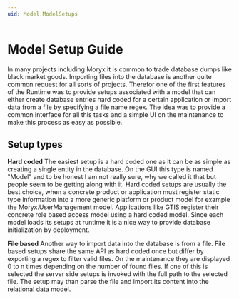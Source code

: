 ```yaml
---
uid: Model.ModelSetups
---
```

# Model Setup Guide

In many projects including Moryx it is common to trade database dumps like black market goods. Importing files into the database is another quite common request for all sorts of projects. Therefor one of the first features of the Runtime was to provide setups associated with a model that can either create database entries hard coded for a certain application or import data from a file by specifying a file name regex. The idea was to provide a common interface for all this tasks and a simple UI on the maintenance to make this process as easy as possible.

## Setup types

**Hard coded**
The easiest setup is a hard coded one as it can be as simple as creating a single entity in the database. On the GUI this type is named "Model" and to be honest I am not really sure, why we called it that but people seem to be getting along with it. Hard coded setups are usually the best choice, when a concrete product or application must register static type information into a more generic platform or product model for example the Moryx.UserManagement model. Applications like GTIS register their concrete role based access model using a hard coded model. Since each model loads its setups at runtime it is a nice way to provide database initialization by deployment.

**File based**
Another way to import data into the database is from a file. File based setups share the same API as hard coded once but differ by exporting a regex to filter valid files. On the maintenance they are displayed 0 to n times depending on the number of found files. If one of this is selected the server side setups is invoked with the full path to the selected file. The setup may than parse the file and import its content into the relational data model.